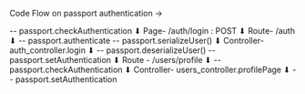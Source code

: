 

Code Flow on passport authentication ->

-- passport.checkAuthentication
        ⬇
Page- /auth/login : POST
        ⬇
Route- /auth
        ⬇
-- passport.authenticate
-- passport.serializeUser()
        ⬇
Controller- auth_controller.login
        ⬇
-- passport.deserializeUser()
-- passport.setAuthentication
        ⬇
Route - /users/profile
        ⬇
-- passport.checkAuthentication
        ⬇
Controller- users_controller.profilePage
        ⬇
-- passport.setAuthentication

